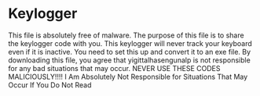 # Keylogger
 This file is absolutely free of malware. The purpose of this file is to share the keylogger code with you.  This keylogger will never track your keyboard even if it is inactive. You need to set this up and convert it to an exe file.  By downloading this file, you agree that yigittalhasengunalp is not responsible for any bad situations that may occur.  NEVER USE THESE CODES MALICIOUSLY!!!!     I Am Absolutely Not Responsible for Situations That May Occur If You Do Not Read
